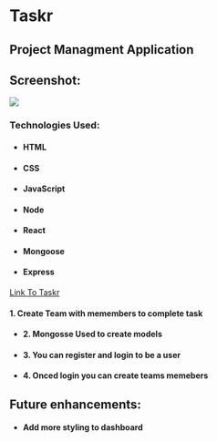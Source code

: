
# Taskr

## Project Managment Application 

## Screenshot: 

<img src="https://i.imgur.com/iIU5a7l.png">

### Technologies Used: 
- #### HTML 
- #### CSS
- #### JavaScript 
- #### Node
- #### React
- #### Mongoose
- #### Express

[Link To Taskr](https://taskr-wf0u.onrender.com/)


#### 1. Create Team with memembers to complete task

- #### 2. Mongosse Used to create models 

- #### 3. You can register and login to be a user

- #### 4. Onced login you can create teams memebers


## Future enhancements:

- #### Add more styling to dashboard
